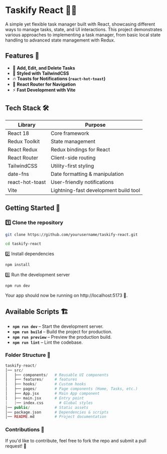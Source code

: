 # Taskify React 📝🚀

A simple yet flexible task manager built with React, showcasing different ways to manage tasks, state, and UI interactions. This project demonstrates various approaches to implementing a task manager, from basic local state handling to advanced state management with Redux.

## Features 🌟

- 📝 **Add, Edit, and Delete Tasks**
- 🎨 **Styled with TailwindCSS**
- 🔥 **Toasts for Notifications (`react-hot-toast`)**
- 🚀 **React Router for Navigation**
- ⚡ **Fast Development with Vite**

## Tech Stack 🛠️

| Library         | Purpose |
|----------------|---------|
| React 18       | Core framework |
| Redux Toolkit  | State management |
| React Redux    | Redux bindings for React |
| React Router   | Client-side routing |
| TailwindCSS    | Utility-first styling |
| date-fns       | Date formatting & manipulation |
| react-hot-toast | User-friendly notifications |
| Vite           | Lightning-fast development build tool |

## Getting Started 🚀

### 1️⃣ Clone the repository
```sh
git clone https://github.com/yourusername/taskify-react.git

cd taskify-react
```
2️⃣ Install dependencies
```sh
npm install
```
3️⃣ Run the development server
```sh
npm run dev
```
Your app should now be running on http://localhost:5173 🎉.

## Available Scripts 🏗️

- **`npm run dev`** – Start the development server.
- **`npm run build`** – Build the project for production.
- **`npm run preview`** – Preview the production build.
- **`npm run lint`** – Lint the codebase.


### Folder Structure 📂

```php
taskify-react/
│── src/
│   ├── components/   # Reusable UI components
│   ├── features/     # features
│   ├── hooks/        # Custom hooks
│   ├── pages/        # Page components (Home, Tasks, etc.)
│   ├── App.jsx       # Main App component
│   ├── main.jsx      # Entry point
|   |── index.css       # Global styles
│── public/           # Static assets
│── package.json      # Dependencies & scripts
│── README.md         # Project documentation
```

### Contributions 🤝
If you'd like to contribute, feel free to fork the repo and submit a pull request! 🚀
